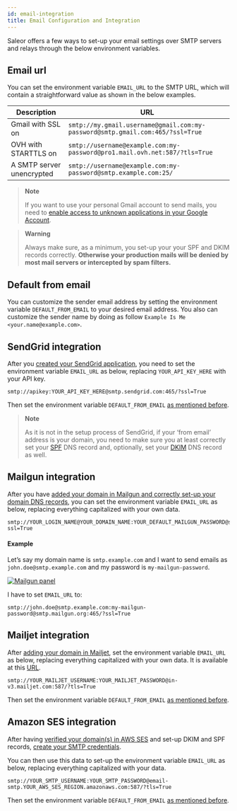 ```yaml
---
id: email-integration
title: Email Configuration and Integration
---
```


Saleor offers a few ways to set-up your email settings over SMTP servers and relays through the below environment variables.


## Email url

You can set the environment variable `EMAIL_URL` to the SMTP URL, which will contain a straightforward value as shown in the below examples.

| Description | URL |
| --- | --- |
| Gmail with SSL on | `smtp://my.gmail.username@gmail.com:my-password@smtp.gmail.com:465/?ssl=True` |
| OVH with STARTTLS on | `smtp://username@example.com:my-password@pro1.mail.ovh.net:587/?tls=True` |
| A SMTP server unencrypted | `smtp://username@example.com:my-password@smtp.example.com:25/` |

> **Note**
>
> If you want to use your personal Gmail account to send mails, you need to [enable access to unknown applications in your Google Account](https://myaccount.google.com/lesssecureapps).

> **Warning**
>
> Always make sure, as a minimum, you set-up your your SPF and DKIM records correctly. 
> **Otherwise your production mails will be denied by most mail servers or intercepted by spam filters.**


## Default from email

You can customize the sender email address by setting the environment variable `DEFAULT_FROM_EMAIL` to your desired email address. You also can customize the sender name by doing as follow `Example Is Me <your.name@example.com>`.


## SendGrid integration

After you [created your SendGrid application](https://app.sendgrid.com/guide/integrate/langs/smtp), you need to set the environment variable `EMAIL_URL` as below, replacing `YOUR_API_KEY_HERE` with your API key.

```
smtp://apikey:YOUR_API_KEY_HERE@smtp.sendgrid.com:465/?ssl=True
```

Then set the environment variable `DEFAULT_FROM_EMAIL` [as mentioned before](guides/email-integration.md#default_from_email).

> **Note**
>
> As it is not in the setup process of SendGrid, if your ‘from email’ address is your domain, you need to make sure you at least correctly set your [SPF](https://sendgrid.com/docs/Glossary/spf.html) DNS record and, optionally, set your [DKIM](https://sendgrid.com/docs/Glossary/dkim.html) DNS record as well.


## Mailgun integration

After you have [added your domain in Mailgun and correctly set-up your domain DNS records](https://app.mailgun.com/app/domains/new), you can set the environment variable `EMAIL_URL` as below, replacing everything capitalized with your own data.

```
smtp://YOUR_LOGIN_NAME@YOUR_DOMAIN_NAME:YOUR_DEFAULT_MAILGUN_PASSWORD@smtp.mailgun.org:465/?ssl=True
```

#### Example

Let’s say my domain name is `smtp.example.com` and I want to send emails as `john.doe@smtp.example.com` and my password is `my-mailgun-password`.

[![Mailgun panel](assets/guides-email-integration/1.png)](assets/guides-email-integration/1.png)

I have to set `EMAIL_URL` to:

```
smtp://john.doe@smtp.example.com:my-mailgun-password@smtp.mailgun.org:465/?ssl=True
```


## Mailjet integration

After [adding your domain in Mailjet](https://app.mailjet.com/account/sender/domain#create-domain), set the environment variable `EMAIL_URL` as below, replacing everything capitalized with your own data. It is available at this [URL](https://app.mailjet.com/account/setup).

```
smtp://YOUR_MAILJET_USERNAME:YOUR_MAILJET_PASSWORD@in-v3.mailjet.com:587/?tls=True
```

Then set the environment variable `DEFAULT_FROM_EMAIL` [as mentioned before](guides/email-integration.md#default_from_email).


## Amazon SES integration

After having [verified your domain(s) in AWS SES](https://eu-west-1.console.aws.amazon.com/ses/home#verified-senders-domain:) and set-up DKIM and SPF records, [create your SMTP credentials](https://eu-west-1.console.aws.amazon.com/ses/home#smtp-settings:).

You can then use this data to set-up the environment variable `EMAIL_URL` as below, replacing everything capitalized with your data.

```
smtp://YOUR_SMTP_USERNAME:YOUR_SMTP_PASSWORD@email-smtp.YOUR_AWS_SES_REGION.amazonaws.com:587/?tls=True
```

Then set the environment variable `DEFAULT_FROM_EMAIL` [as mentioned before](guides/email-integration.md#default_from_email).